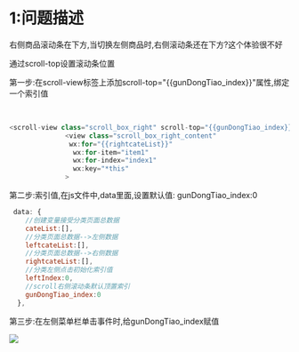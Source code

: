 # 1:问题描述

右侧商品滚动条在下方,当切换左侧商品时,右侧滚动条还在下方?这个体验很不好

通过scroll-top设置滚动条位置

第一步:在scroll-view标签上添加scroll-top="{{gunDongTiao_index}}"属性,绑定一个索引值

​	

```javascript
<scroll-view class="scroll_box_right" scroll-top="{{gunDongTiao_index}}" scroll-y="{{true}}">
              <view class="scroll_box_right_content"
               wx:for="{{rightcateList}}"
                wx:for-item="item1"
                wx:for-index="index1"
                wx:key="*this"
              >
```

第二步:索引值,在js文件中,data里面,设置默认值: gunDongTiao_index:0

```javascript
 data: {
    //创建变量接受分类页面总数据
    cateList:[],
    //分类页面总数据-->左侧数据
    leftcateList:[],
    //分类页面总数据-->右侧数据
    rightcateList:[],
    //分类左侧点击初始化索引值
    leftIndex:0,
    //scroll右侧滚动条默认顶置索引
    gunDongTiao_index:0
  },
```

第三步:在左侧菜单栏单击事件时,给gunDongTiao_index赋值

![](https://ae01.alicdn.com/kf/H2a14130ef8ad4c6b8ccf087c75d45598J.jpg)